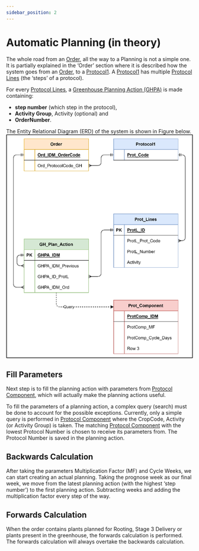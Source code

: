 ```yaml
---
sidebar_position: 2
---
```

# Automatic Planning (in theory)

The whole road from an [Order](../../Tissue_Culture/Order.md), all the way to a Planning is not a simple one. It is partially explained in the ‘Order’ section where it is described how the system goes from an [Order](../../Tissue_Culture/Order.md), to a [Protocol1](Protocol1.md). A [Protocol1](Protocol1.md) has multiple [Protocol Lines](Prot_Lines.md) (the ‘steps’ of a protocol).

For every [Protocol Lines](Prot_Lines.md), a [Greenhouse Planning Action (GHPA)](GHPA.md) is made containing:
- **step number** (which step in the protocol),
- **Activity Group**, Activity (optional) and
- **OrderNumber**.

The Entity Relational Diagram (ERD) of the system is shown in Figure below.
![](img/ERD_GHPA.png)

## Fill Parameters

Next step is to fill the planning action with parameters from [Protocol Component](../../Tissue_Culture/Prot_Component.md), which will actually make the planning actions useful.

To fill the parameters of a planning action, a complex query (search) must be done to account for the possible exceptions. Currently, only a simple query is performed in [Protocol Component](../../Tissue_Culture/Prot_Component.md) where the CropCode, Activity (or Activity Group) is taken. The matching [Protocol Component](../../Tissue_Culture/Prot_Component.md) with the lowest Protocol Number is chosen to receive its parameters from. The Protocol Number is saved in the planning action.

## Backwards Calculation

After taking the parameters Multiplication Factor (MF) and Cycle Weeks, we can start creating an actual planning. Taking the prognose week as our final week, we move from the latest planning action (with the highest ‘step number’) to the first planning action. Subtracting weeks and adding the multiplication factor every step of the way.

## Forwards Calculation

When the order contains plants planned for Rooting, Stage 3 Delivery or plants present in the greenhouse, the forwards calculation is performed. The forwards calculation will always overtake the backwards calculation.